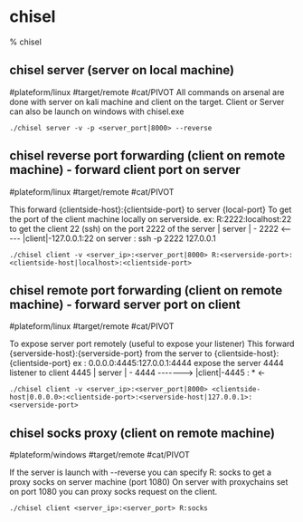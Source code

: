 # chisel

% chisel

## chisel server (server on local machine)
#plateform/linux  #target/remote  #cat/PIVOT 
All commands on arsenal are done with server on kali machine and client on the target.
Client or Server can also be launch on windows with chisel.exe
```
./chisel server -v -p <server_port|8000> --reverse
```

## chisel reverse port forwarding (client on remote machine) - forward client port on server
#plateform/linux  #target/remote  #cat/PIVOT 

This forward {clientside-host}:{clientside-port} to server {local-port}
To get the port of the client machine locally on serverside.
ex: R:2222:localhost:22 to get the client 22 (ssh) on the port 2222 of the server
| server | - 2222 <-----  |client|-127.0.0.1:22
on server : ssh -p 2222 127.0.0.1

```
./chisel client -v <server_ip>:<server_port|8000> R:<serverside-port>:<clientside-host|localhost>:<clientside-port>
```

## chisel remote port forwarding (client on remote machine) - forward server port on client
#plateform/linux  #target/remote  #cat/PIVOT 

To expose server port remotely (useful to expose your listener)
This forward {serverside-host}:{serverside-port} from the server to {clientside-host}:{clientside-port}
ex : 0.0.0.0:4445:127.0.0.1:4444 expose the server 4444 listener to client 4445
| server | - 4444 ------->  |client|-4445 : *   <-

```
./chisel client -v <server_ip>:<server_port|8000> <clientside-host|0.0.0.0>:<clientside-port>:<serverside-host|127.0.0.1>:<serverside-port>
```
	
## chisel socks proxy (client on remote machine)
#plateform/windows  #target/remote  #cat/PIVOT 

If the server is launch with --reverse you can specify R: socks to get a proxy socks on server machine (port 1080)
On server with proxychains set on port 1080 you can proxy socks request on the client.

```
./chisel client <server_ip>:<server_port> R:socks
```



